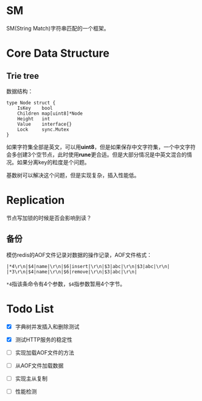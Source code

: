 # SM

SM(String Match)字符串匹配的一个框架。

# Core Data Structure

## Trie tree

数据结构：
```golang
type Node struct {
	IsKey    bool
	Children map[uint8]*Node
	Height   int
	Value    interface{}
	Lock     sync.Mutex
}
```

如果字符集全部是英文，可以用**uint8**，但是如果保存中文字符集，一个中文字符会多创建3个空节点，此时使用**rune**更合适。但是大部分情况是中英文混合的情况。如果分离key的粒度是个问题。

基数树可以解决这个问题，但是实现复杂，插入性能低。

# Replication

节点写加锁的时候是否会影响到读？

## 备份

模仿redis的AOF文件记录对数据的操作记录，AOF文件格式：
```
|*4\r\n|$4|name|\r\n|$6|insert|\r\n|$3|abc|\r\n|$3|abc|\r\n|
|*3\r\n|$4|name|\r\n|$6|remove|\r\n|$3|abc|\r\n|

```

`*4`指该条命令有4个参数，`$4`指参数暂用4个字节。

# Todo List

* [x] 字典树并发插入和删除测试
* [x] 测试HTTP服务的稳定性
* [ ] 实现加载AOF文件的方法
* [ ] 从AOF文件加载数据
* [ ] 实现主从复制
* [ ] 性能检测

